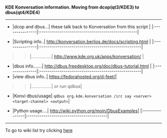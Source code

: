 **KDE Konversation information.  Moving from dcop(qt3/KDE3) to dbus(qt4/KDE4)**

---


  * |dcop and dbus...| these talk back to Konversation from this script |
|:---------------|:-------------------------------------------------|

  * |Scripting info..| http://konversation.berlios.de/docs/scripting.html |
|:---------------|:---------------------------------------------------|
> > |................| http://www.kde.org.uk/apps/konversation/ |

  * |dbus info.......| http://dbus.freedesktop.org/doc/dbus-tutorial.html |
|:---------------|:---------------------------------------------------|
  * |view dbus info..| https://fedorahosted.org/d-feet/|
> > |................| or run qdbus|
  * |Konvi dbus/usage| `qdbus org.kde.konversation /irc say <server> <target-channel> <output>`|

  * |Python usage....| http://wiki.python.org/moin/DbusExamples|
|:---------------|:----------------------------------------|


---

To go to wiki list  try clicking
[here](http://code.google.com/p/inxi/w/list)